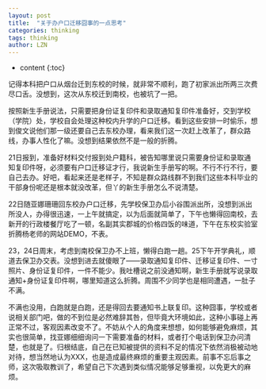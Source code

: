 ```yaml
---
layout: post
title:  "关于办户口迁移囧事的一点思考" 
categories: thinking
tags: thinking
author: LZN
---
```


* content
{:toc}

记得本科把户口从烟台迁到东校的时候，就非常不顺利，跑了初家派出所两三次费尽口舌。没想到，这次从东校迁到南校，也被坑了一把。

按照新生手册说法，只需要把身份证复印件和录取通知复印件准备好，交到学校（学院）处，学校自会处理这种校内升学的户口迁移。看到这些安排一时偷乐，想到俊文说他们那一级还要自己去东校办理，看来我们这一次赶上改革了，群众路线，办事人性化了嘛。没想到结果依然不是一般的折腾。

21日报到，准备好材料交付报到处户籍科，被告知哪里说只需要身份证和录取通知复印件呀，必须要有户口迁移证才行，我说新生手册写的啊。不行不行不行，要自己去办。好吧，看起来还是老样子，不知是群众路线群不到我们这些本科毕业的干部身份呢还是根本就没改革，但丫的新生手册怎么不说清楚。

22日随亚娜珊珊回东校办户口迁移，先学校保卫办后小谷围派出所，没想到派出所没人，办得很迅速，一上午就搞定，以为后面就简单了，下午也懒得回南校，去新开的行政楼餐厅吃了一顿，名副其实郡城的价格四饭的味道，下午在东校实验室折腾杨老师的网站DEMO，不表。

23，24日周末，考虑到南校保卫办不上班，懒得白跑一趟。25下午开学典礼，顺道去保卫办交表。没想到进去就傻眼了——录取通知复印件、迁移证复印件、一寸照片、身份证复印件，一件不能少。我吐槽说之前没通知啊，新生手册就写说录取通知+身份证复印件啊，哪里知道这么折腾。周围不少同学也是相同遭遇，一肚子不满。

不满也没用，白跑就是白跑，还是得回去要通知书上联复印。这种囧事，学校或者说相关部门吧，做的不到位是必然难辞其咎，但毕竟大环境如此，这种小事碰上再正常不过，客观因素改变不了。不妨从个人的角度来想想，如何能够避免麻烦，其实也很简单，找亚娜细细询问一下需要准备的材料，或者打个电话到保卫办问清楚，也就是了。归根结底，自己在已知被提供的资料不足的情况下依然消极被动地对待，想当然地认为XXX，也是造成最终麻烦的重要主观因素。前事不忘后事之师，这次吸取教训了，希望自己下次遇到类似情况能够足够重视，以免更大的麻烦。
